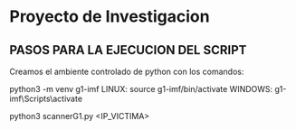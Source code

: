# Proyecto de Investigacion

## PASOS PARA LA EJECUCION DEL SCRIPT

Creamos el ambiente controlado de python con los comandos:

python3 -m venv g1-imf
LINUX: source g1-imf/bin/activate 
WINDOWS: g1-imf\Scripts\activate

python3 scannerG1.py <IP_VICTIMA>


